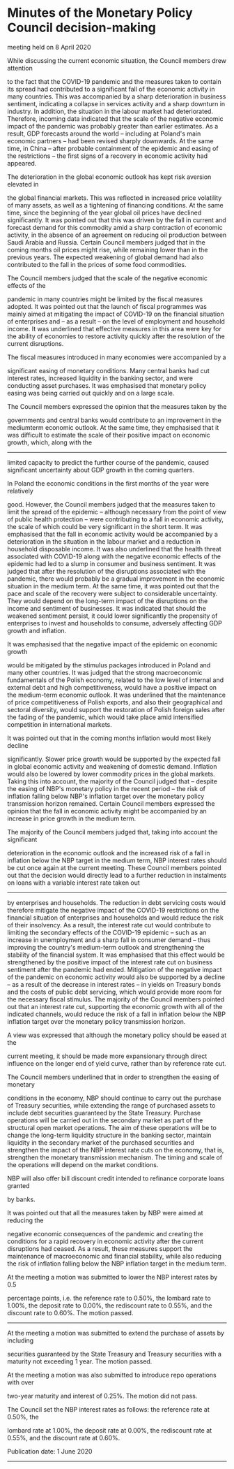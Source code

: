 # Minutes of the Monetary Policy Council decision-making

 meeting held on 8 April 2020

While discussing the current economic situation, the Council members drew attention

to the fact that the COVID-19 pandemic and the measures taken to contain its spread had
contributed to a significant fall of the economic activity in many countries. This was
accompanied by a sharp deterioration in business sentiment, indicating a collapse in
services activity and a sharp downturn in industry. In addition, the situation in the
labour market had deteriorated. Therefore, incoming data indicated that the scale of the
negative economic impact of the pandemic was probably greater than earlier estimates.
As a result, GDP forecasts around the world – including at Poland's main economic
partners – had been revised sharply downwards. At the same time, in China – after
probable containment of the epidemic and easing of the restrictions – the first signs of a
recovery in economic activity had appeared.

The deterioration in the global economic outlook has kept risk aversion elevated in

the global financial markets. This was reflected in increased price volatility of many
assets, as well as a tightening of financing conditions. At the same time, since the
beginning of the year global oil prices have declined significantly. It was pointed out that
this was driven by the fall in current and forecast demand for this commodity amid a
sharp contraction of economic activity, in the absence of an agreement on reducing oil
production between Saudi Arabia and Russia. Certain Council members judged that in
the coming months oil prices might rise, while remaining lower than in the previous
years. The expected weakening of global demand had also contributed to the fall in the
prices of some food commodities.

The Council members judged that the scale of the negative economic effects of the

pandemic in many countries might be limited by the fiscal measures adopted. It was
pointed out that the launch of fiscal programmes was mainly aimed at mitigating the
impact of COVID-19 on the financial situation of enterprises and – as a result – on the
level of employment and household income. It was underlined that effective measures in
this area were key for the ability of economies to restore activity quickly after the
resolution of the current disruptions.

The fiscal measures introduced in many economies were accompanied by a

significant easing of monetary conditions. Many central banks had cut interest rates,
increased liquidity in the banking sector, and were conducting asset purchases. It was
emphasised that monetary policy easing was being carried out quickly and on a large
scale.

The Council members expressed the opinion that the measures taken by the

governments and central banks would contribute to an improvement in the mediumterm economic outlook. At the same time, they emphasised that it was difficult to
estimate the scale of their positive impact on economic growth, which, along with the


-----

limited capacity to predict the further course of the pandemic, caused significant
uncertainty about GDP growth in the coming quarters.

In Poland the economic conditions in the first months of the year were relatively

good. However, the Council members judged that the measures taken to limit the spread
of the epidemic – although necessary from the point of view of public health protection –
were contributing to a fall in economic activity, the scale of which could be very
significant in the short term. It was emphasised that the fall in economic activity would
be accompanied by a deterioration in the situation in the labour market and a reduction
in household disposable income. It was also underlined that the health threat associated
with COVID-19 along with the negative economic effects of the epidemic had led to a
slump in consumer and business sentiment. It was judged that after the resolution of the
disruptions associated with the pandemic, there would probably be a gradual
improvement in the economic situation in the medium term. At the same time, it was
pointed out that the pace and scale of the recovery were subject to considerable
uncertainty. They would depend on the long-term impact of the disruptions on the
income and sentiment of businesses. It was indicated that should the weakened
sentiment persist, it could lower significantly the propensity of enterprises to invest and
households to consume, adversely affecting GDP growth and inflation.

It was emphasised that the negative impact of the epidemic on economic growth

would be mitigated by the stimulus packages introduced in Poland and many other
countries. It was judged that the strong macroeconomic fundamentals of the Polish
economy, related to the low level of internal and external debt and high competitiveness,
would have a positive impact on the medium-term economic outlook. It was underlined
that the maintenance of price competitiveness of Polish exports, and also their
geographical and sectoral diversity, would support the restoration of Polish foreign sales
after the fading of the pandemic, which would take place amid intensified competition in
international markets.

It was pointed out that in the coming months inflation would most likely decline

significantly. Slower price growth would be supported by the expected fall in global
economic activity and weakening of domestic demand. Inflation would also be lowered
by lower commodity prices in the global markets. Taking this into account, the majority
of the Council judged that – despite the easing of NBP's monetary policy in the recent
period – the risk of inflation falling below NBP's inflation target over the monetary
policy transmission horizon remained. Certain Council members expressed the opinion
that the fall in economic activity might be accompanied by an increase in price growth in
the medium term.

The majority of the Council members judged that, taking into account the significant

deterioration in the economic outlook and the increased risk of a fall in inflation below
the NBP target in the medium term, NBP interest rates should be cut once again at the
current meeting. These Council members pointed out that the decision would directly
lead to a further reduction in instalments on loans with a variable interest rate taken out


-----

by enterprises and households. The reduction in debt servicing costs would therefore
mitigate the negative impact of the COVID-19 restrictions on the financial situation of
enterprises and households and would reduce the risk of their insolvency. As a result,
the interest rate cut would contribute to limiting the secondary effects of the COVID-19
epidemic – such as an increase in unemployment and a sharp fall in consumer demand –
thus improving the country's medium-term outlook and strengthening the stability of
the financial system. It was emphasised that this effect would be strengthened by the
positive impact of the interest rate cut on business sentiment after the pandemic had
ended. Mitigation of the negative impact of the pandemic on economic activity would
also be supported by a decline – as a result of the decrease in interest rates – in yields on
Treasury bonds and the costs of public debt servicing, which would provide more room
for the necessary fiscal stimulus. The majority of the Council members pointed out that
an interest rate cut, supporting the economic growth with all of the indicated channels,
would reduce the risk of a fall in inflation below the NBP inflation target over the
monetary policy transmission horizon.

A view was expressed that although the monetary policy should be eased at the

current meeting, it should be made more expansionary through direct influence on the
longer end of yield curve, rather than by reference rate cut.

The Council members underlined that in order to strengthen the easing of monetary

conditions in the economy, NBP should continue to carry out the purchase of Treasury
securities, while extending the range of purchased assets to include debt securities
guaranteed by the State Treasury. Purchase operations will be carried out in the
secondary market as part of the structural open market operations. The aim of these
operations will be to change the long-term liquidity structure in the banking sector,
maintain liquidity in the secondary market of the purchased securities and strengthen
the impact of the NBP interest rate cuts on the economy, that is, strengthen the monetary
transmission mechanism. The timing and scale of the operations will depend on the
market conditions.

NBP will also offer bill discount credit intended to refinance corporate loans granted

by banks.

It was pointed out that all the measures taken by NBP were aimed at reducing the

negative economic consequences of the pandemic and creating the conditions for a rapid
recovery in economic activity after the current disruptions had ceased. As a result, these
measures support the maintenance of macroeconomic and financial stability, while also
reducing the risk of inflation falling below the NBP inflation target in the medium term.

At the meeting a motion was submitted to lower the NBP interest rates by 0.5

percentage points, i.e. the reference rate to 0.50%, the lombard rate to 1.00%, the deposit
rate to 0.00%, the rediscount rate to 0.55%, and the discount rate to 0.60%. The motion
passed.


-----

At the meeting a motion was submitted to extend the purchase of assets by including

securities guaranteed by the State Treasury and Treasury securities with a maturity not
exceeding 1 year. The motion passed.

At the meeting a motion was also submitted to introduce repo operations with over

two-year maturity and interest of 0.25%. The motion did not pass.

The Council set the NBP interest rates as follows: the reference rate at 0.50%, the

lombard rate at 1.00%, the deposit rate at 0.00%, the rediscount rate at 0.55%, and the
discount rate at 0.60%.

Publication date: 1 June 2020


-----

